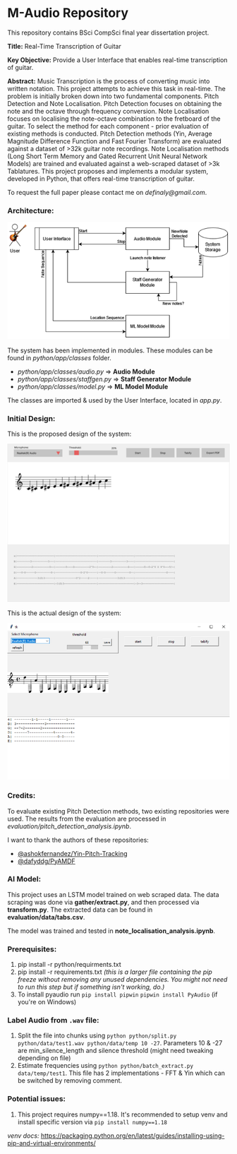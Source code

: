 # M-Audio Repository

This repository contains BSci CompSci final year dissertation project.

**Title:** Real-Time Transcription of Guitar

**Key Objective:** Provide a User Interface that enables real-time transcription of guitar. 

**Abstract:** Music Transcription is the process of converting music into written notation. This project attempts to
achieve this task in real-time. The problem is initially broken down into two fundamental components. Pitch Detection and Note Localisation. Pitch Detection focuses on obtaining the note and the octave
  through frequency conversion. Note Localisation focuses on localising the note-octave combination
  to the fretboard of the guitar. To select the method for each component - prior evaluation of existing
  methods is conducted. Pitch Detection methods (Yin, Average Magnitude Difference Function and Fast
  Fourier Transform) are evaluated against a dataset of >32k guitar note recordings. Note Localisation
  methods (Long Short Term Memory and Gated Recurrent Unit Neural Network Models) are trained and
  evaluated against a web-scraped dataset of >3k Tablatures. This project proposes and implements a
  modular system, developed in Python, that offers real-time transcription of guitar.

To request the full paper please contact me on _definaly@gmail.com_.

### Architecture:

![](images/architecture_diagram.png)

The system has been implemented in modules. These modules can be found in _python/app/classes_ folder.

- _python/app/classes/audio.py_ => **Audio Module**
- _python/app/classes/staffgen.py_ => **Staff Generator Module**
- _python/app/classes/model.py_ => **ML Model Module**

The classes are imported & used by the User Interface, located in _app.py_.

### Initial Design:

This is the proposed design of the system:

![](images/design.png)

This is the actual design of the system:

![](images/user_interface.png)


### Credits:
To evaluate existing Pitch Detection methods, two existing repositories were used. 
The results from the evaluation are processed in _evaluation/pitch_detection_analysis.ipynb_.

I want to thank the authors of these repositories:
- [@ashokfernandez/Yin-Pitch-Tracking](https://github.com/ashokfernandez/Yin-Pitch-Tracking)
- [@dafyddg/PyAMDF](https://github.com/dafyddg/PyAMDF)


### AI Model:
This project uses an LSTM model trained on web scraped data. 
The data scraping was done via **gather/extract.py**, and then processed via **transform.py**. 
The extracted data can be found in **evaluation/data/tabs.csv**.

The model was trained and tested in **note_localisation_analysis.ipynb**.

### Prerequisites:
1. pip install -r python/requirments.txt
2. pip install -r requirements.txt _(this is a larger file containing the pip freeze without removing any unused dependencies. You might not need to run this step but if something isn't working, do.)_
3. To install pyaudio run `pip install pipwin` `pipwin install PyAudio` (if you're on Windows)

### Label Audio from `.wav` file:
1. Split the file into chunks using `python python/split.py python/data/test1.wav python/data/temp 10 -27`. Parameters 10 & -27 are min_silence_length and silence threshold (might need tweaking depending on file)
2. Estimate frequencies using `python python/batch_extract.py data/temp/test1`. This file has 2 implementations - FFT & Yin which can be switched by removing comment.

### Potential issues:

1. This project requires numpy==1.18. It's recommended to
setup venv and install specific version via `pip install numpy==1.18`

*venv docs:* https://packaging.python.org/en/latest/guides/installing-using-pip-and-virtual-environments/
